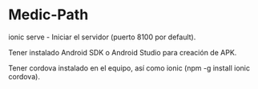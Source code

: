 # Medic-Path

ionic serve - Iniciar el servidor (puerto 8100 por default).

Tener instalado Android SDK o Android Studio para creación de APK.

Tener cordova instalado en el equipo, así como ionic (npm -g install ionic cordova).
